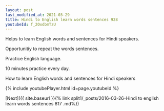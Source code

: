 ```yaml
---
layout: post
last_modified_at: 2021-03-29
title: Hindi to English learn words sentences 928 
youtubeId: f_2OxdbmTzU
---
```

 
 
Helps to learn English words and sentences for Hindi speakers.

Opportunitiy to repeat the words sentences. 

Practice English language. 
 
10 minutes practice every day. 
 
How to learn English words and sentences for Hindi speakers 
 
{% include youtubePlayer.html id=page.youtubeId %}
 
 
[Next]({{ site.baseurl }}{% link  split1/_posts/2016-03-26-Hindi to english learn words sentences 817 .md%})
 
